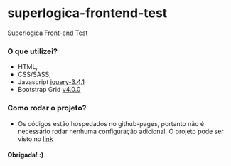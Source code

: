 # superlogica-frontend-test
Superlogica Front-end Test

### O que utilizei? ###
* HTML,
* CSS/SASS,
* Javascript [jquery-3.4.1](https://code.jquery.com/jquery-3.4.1.min.js)
* Bootstrap Grid [v4.0.0](https://getbootstrap.com)

### Como rodar o projeto? ###
* Os códigos estão hospedados no github-pages, portanto não é necessário rodar nenhuma configuração adicional. O projeto pode ser visto no [link](https://thayna-oliveira.github.io/superlogica-frontend-test/)

#### Obrigada! :) ####